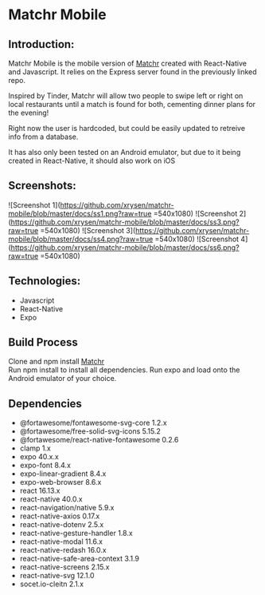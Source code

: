 # Matchr Mobile

## Introduction:
Matchr Mobile is the mobile version of [Matchr](https://github.com/xrysen/matcher) created with React-Native and Javascript. It relies on the Express server found in the previously linked repo.

Inspired by Tinder, Matchr will allow two people to swipe left or right on local restaurants until a match is found for both, cementing dinner plans for the evening!

Right now the user is hardcoded, but could be easily updated to retreive info from a database.

It has also only been tested on an Android emulator, but due to it being created in React-Native, it should also work on iOS

## Screenshots:

![Screenshot 1](https://github.com/xrysen/matchr-mobile/blob/master/docs/ss1.png?raw=true =540x1080)
![Screenshot 2](https://github.com/xrysen/matchr-mobile/blob/master/docs/ss3.png?raw=true =540x1080)
![Screenshot 3](https://github.com/xrysen/matchr-mobile/blob/master/docs/ss4.png?raw=true =540x1080)
![Screenshot 4](https://github.com/xrysen/matchr-mobile/blob/master/docs/ss6.png?raw=true =540x1080)

## Technologies:
- Javascript
- React-Native
- Expo

## Build Process
Clone and npm install [Matchr](https://github.com/xrysen/matcher)
<br />
Run npm install to install all dependencies.
Run expo and load onto the Android emulator of your choice.

## Dependencies
- @fortawesome/fontawesome-svg-core 1.2.x
- @fortawesome/free-solid-svg-icons 5.15.2
- @fortawesome/react-native-fontawesome 0.2.6
- clamp 1.x
- expo 40.x.x
- expo-font 8.4.x
- expo-linear-gradient 8.4.x
- expo-web-browser 8.6.x
- react 16.13.x
- react-native 40.0.x
- react-navigation/native 5.9.x
- react-native-axios 0.17.x
- react-native-dotenv 2.5.x
- react-native-gesture-handler 1.8.x
- react-native-modal 11.6.x
- react-native-redash 16.0.x
- react-native-safe-area-context 3.1.9
- react-native-screens 2.15.x
- react-native-svg 12.1.0
- socet.io-cleitn 2.1.x
